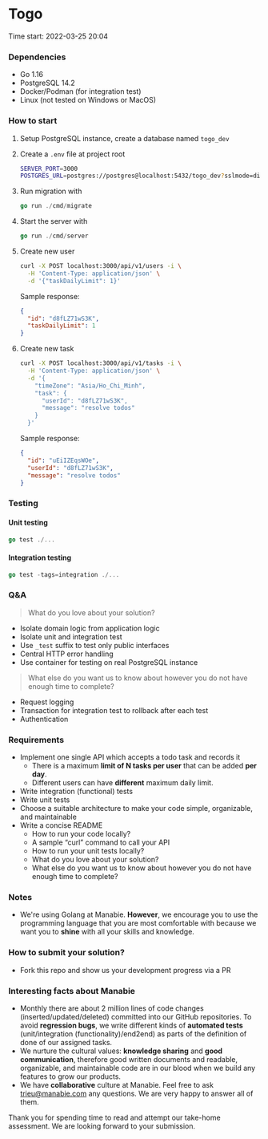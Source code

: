 # Togo

Time start: 2022-03-25 20:04

### Dependencies

- Go 1.16
- PostgreSQL 14.2
- Docker/Podman (for integration test)
- Linux (not tested on Windows or MacOS)

### How to start

1. Setup PostgreSQL instance, create a database named `togo_dev`

1. Create a `.env` file at project root
    ```sh
    SERVER_PORT=3000
    POSTGRES_URL=postgres://postgres@localhost:5432/togo_dev?sslmode=disable
    ```

1. Run migration with
    ```go
    go run ./cmd/migrate
    ```

1. Start the server with
    ```go
    go run ./cmd/server
    ```

1. Create new user
    ```sh
    curl -X POST localhost:3000/api/v1/users -i \
      -H 'Content-Type: application/json' \
      -d '{"taskDailyLimit": 1}'
    ```

    Sample response:
    ```json
    {
      "id": "d8fLZ71wS3K",
      "taskDailyLimit": 1
    }
    ```

1. Create new task
    ```sh
    curl -X POST localhost:3000/api/v1/tasks -i \
      -H 'Content-Type: application/json' \
      -d '{
        "timeZone": "Asia/Ho_Chi_Minh",
        "task": {
          "userId": "d8fLZ71wS3K",
          "message": "resolve todos"
        }
      }'
    ```

    Sample response:
    ```json
    {
      "id": "uEiIZEqsWOe",
      "userId": "d8fLZ71wS3K",
      "message": "resolve todos"
    }
    ```

### Testing

#### Unit testing

```go
go test ./...
```

#### Integration testing

```go
go test -tags=integration ./...
```

### Q&A

> What do you love about your solution?
- Isolate domain logic from application logic
- Isolate unit and integration test
- Use `_test` suffix to test only public interfaces
- Central HTTP error handling
- Use container for testing on real PostgreSQL instance

> What else do you want us to know about however you do not have enough time to complete?
- Request logging
- Transaction for integration test to rollback after each test
- Authentication

### Requirements

- Implement one single API which accepts a todo task and records it
  - There is a maximum **limit of N tasks per user** that can be added **per day**.
  - Different users can have **different** maximum daily limit.
- Write integration (functional) tests
- Write unit tests
- Choose a suitable architecture to make your code simple, organizable, and maintainable
- Write a concise README
  - How to run your code locally?
  - A sample “curl” command to call your API
  - How to run your unit tests locally?
  - What do you love about your solution?
  - What else do you want us to know about however you do not have enough time to complete?

### Notes

- We're using Golang at Manabie. **However**, we encourage you to use the programming language that you are most comfortable with because we want you to **shine** with all your skills and knowledge.

### How to submit your solution?

- Fork this repo and show us your development progress via a PR

### Interesting facts about Manabie

- Monthly there are about 2 million lines of code changes (inserted/updated/deleted) committed into our GitHub repositories. To avoid **regression bugs**, we write different kinds of **automated tests** (unit/integration (functionality)/end2end) as parts of the definition of done of our assigned tasks.
- We nurture the cultural values: **knowledge sharing** and **good communication**, therefore good written documents and readable, organizable, and maintainable code are in our blood when we build any features to grow our products.
- We have **collaborative** culture at Manabie. Feel free to ask trieu@manabie.com any questions. We are very happy to answer all of them.

Thank you for spending time to read and attempt our take-home assessment. We are looking forward to your submission.
